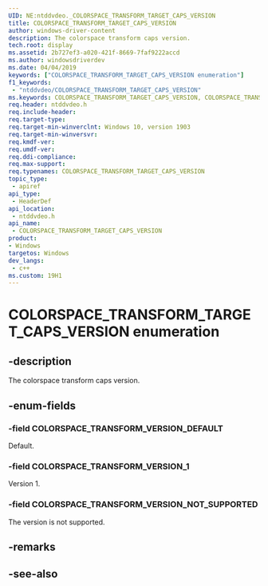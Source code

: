 ```yaml
---
UID: NE:ntddvdeo._COLORSPACE_TRANSFORM_TARGET_CAPS_VERSION
title: COLORSPACE_TRANSFORM_TARGET_CAPS_VERSION
author: windows-driver-content
description: The colorspace transform caps version.
tech.root: display
ms.assetid: 2b727ef3-a020-421f-8669-7faf9222accd
ms.author: windowsdriverdev
ms.date: 04/04/2019
keywords: ["COLORSPACE_TRANSFORM_TARGET_CAPS_VERSION enumeration"]
f1_keywords:
 - "ntddvdeo/COLORSPACE_TRANSFORM_TARGET_CAPS_VERSION"
ms.keywords: COLORSPACE_TRANSFORM_TARGET_CAPS_VERSION, COLORSPACE_TRANSFORM_TARGET_CAPS_VERSION, 
req.header: ntddvdeo.h
req.include-header:
req.target-type:
req.target-min-winverclnt: Windows 10, version 1903
req.target-min-winversvr:
req.kmdf-ver:
req.umdf-ver:
req.ddi-compliance:
req.max-support:
req.typenames: COLORSPACE_TRANSFORM_TARGET_CAPS_VERSION
topic_type: 
 - apiref
api_type: 
 - HeaderDef
api_location: 
 - ntddvdeo.h
api_name: 
 - COLORSPACE_TRANSFORM_TARGET_CAPS_VERSION
product:
- Windows
targetos: Windows
dev_langs:
 - c++
ms.custom: 19H1
---
```


# COLORSPACE_TRANSFORM_TARGET_CAPS_VERSION enumeration

## -description

The colorspace transform caps version.

## -enum-fields

### -field COLORSPACE_TRANSFORM_VERSION_DEFAULT

Default.

### -field COLORSPACE_TRANSFORM_VERSION_1 

Version 1.

### -field COLORSPACE_TRANSFORM_VERSION_NOT_SUPPORTED

The version is not supported.

## -remarks

## -see-also
